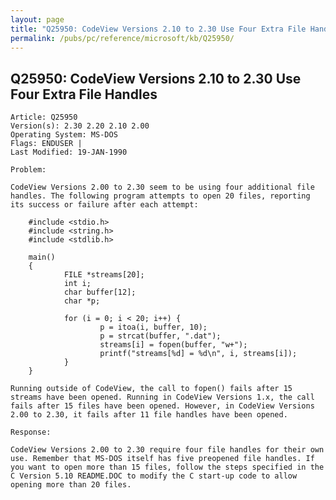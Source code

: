```yaml
---
layout: page
title: "Q25950: CodeView Versions 2.10 to 2.30 Use Four Extra File Handles"
permalink: /pubs/pc/reference/microsoft/kb/Q25950/
---
```


## Q25950: CodeView Versions 2.10 to 2.30 Use Four Extra File Handles

	Article: Q25950
	Version(s): 2.30 2.20 2.10 2.00
	Operating System: MS-DOS
	Flags: ENDUSER |
	Last Modified: 19-JAN-1990
	
	Problem:
	
	CodeView Versions 2.00 to 2.30 seem to be using four additional file
	handles. The following program attempts to open 20 files, reporting
	its success or failure after each attempt:
	
	    #include <stdio.h>
	    #include <string.h>
	    #include <stdlib.h>
	
	    main()
	    {
	            FILE *streams[20];
	            int i;
	            char buffer[12];
	            char *p;
	
	            for (i = 0; i < 20; i++) {
	                    p = itoa(i, buffer, 10);
	                    p = strcat(buffer, ".dat");
	                    streams[i] = fopen(buffer, "w+");
	                    printf("streams[%d] = %d\n", i, streams[i]);
	            }
	    }
	
	Running outside of CodeView, the call to fopen() fails after 15
	streams have been opened. Running in CodeView Versions 1.x, the call
	fails after 15 files have been opened. However, in CodeView Versions
	2.00 to 2.30, it fails after 11 file handles have been opened.
	
	Response:
	
	CodeView Versions 2.00 to 2.30 require four file handles for their own
	use. Remember that MS-DOS itself has five preopened file handles. If
	you want to open more than 15 files, follow the steps specified in the
	C Version 5.10 README.DOC to modify the C start-up code to allow
	opening more than 20 files.
